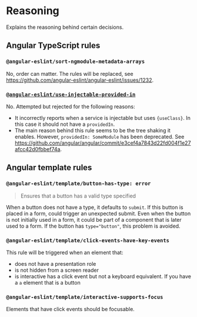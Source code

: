# Reasoning
Explains the reasoning behind certain decisions.

## Angular TypeScript rules

### `@angular-eslint/sort-ngmodule-metadata-arrays`
No, order can matter. The rules will be replaced, see <https://github.com/angular-eslint/angular-eslint/issues/1232>.


### [`@angular-eslint/use-injectable-provided-in`](https://github.com/angular-eslint/angular-eslint/blob/519ee5d8e2ad44e6ba0bb36e68ee83874f16cb7b/packages/eslint-plugin/docs/rules/use-injectable-provided-in.md)
No. Attempted but rejected for the following reasons:
- It incorrectly reports when a service is injectable but uses `{useClass}`. In this case it should not have a `providedIn`.
-  The main reason behind this rule seems to be the tree shaking it enables. However, `providedIn: SomeModule` has been deprecated. See <https://github.com/angular/angular/commit/e3cef4a7843d22fd004f1e27afcc42d0fbbef74a>.

## Angular template rules

### `@angular-eslint/template/button-has-type: error`
> Ensures that a button has a valid type specified

When a button does not have a type, it defaults to `submit`. If this button is placed in a form, could trigger an unexpected submit. Even when the button is not initially used in a form, it could be part of a component that is later used to a form. If the button has `type="button"`, this problem is avoided. 

### `@angular-eslint/template/click-events-have-key-events`
This rule will be triggered when an element that:
- does not have a presentation role
- is not hidden from a screen reader
- is interactive
has a click event but not a keyboard equivalent. If you have a `a` element that is a button

### `@angular-eslint/template/interactive-supports-focus`
Elements that have click events should be focusable. 
